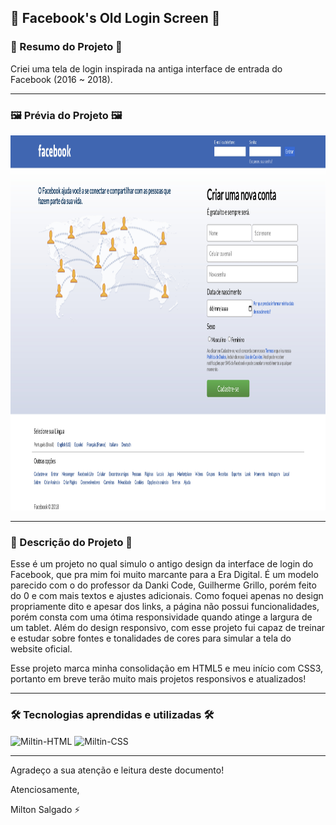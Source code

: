## 📲 Facebook's Old Login Screen 📲

### 📄 Resumo do Projeto 📄
Criei uma tela de login inspirada na antiga interface de entrada do Facebook (2016 ~ 2018).

<hr>

### 🖼️ Prévia do Projeto 🖼️

<div align="center">
  <img height="600em" src="images/demo/facebook_old_login_screen_index.jpg">
</div>

<hr>

### 📖 Descrição do Projeto 📖
Esse é um projeto no qual simulo o antigo design da interface de login do Facebook, que pra mim foi muito marcante para a Era Digital. É um modelo parecido com o do professor da Danki Code, Guilherme Grillo, porém feito do 0 e com  mais textos e ajustes adicionais. Como foquei apenas no design propriamente dito e apesar dos links, a página não possui funcionalidades, porém consta com uma ótima responsividade quando atinge a largura de um tablet. Além do design responsivo, com esse projeto fui capaz de treinar e estudar sobre fontes e tonalidades de cores para simular a tela do website oficial.

Esse projeto marca minha consolidação em HTML5 e meu início com CSS3, portanto em breve terão muito mais projetos responsivos e atualizados!

<hr>

### 🛠️ Tecnologias aprendidas e utilizadas 🛠️

<div style="display: inline_block">
  <img align="center" alt="Miltin-HTML" height="30" width="40" src="https://cdn.jsdelivr.net/gh/devicons/devicon/icons/html5/html5-plain.svg">
  <img align="center" alt="Miltin-CSS" height="30" width="40" src="https://cdn.jsdelivr.net/gh/devicons/devicon/icons/css3/css3-plain.svg">
</div>

<hr>

Agradeço a sua atenção e leitura deste documento!

Atenciosamente, 

Milton Salgado ⚡